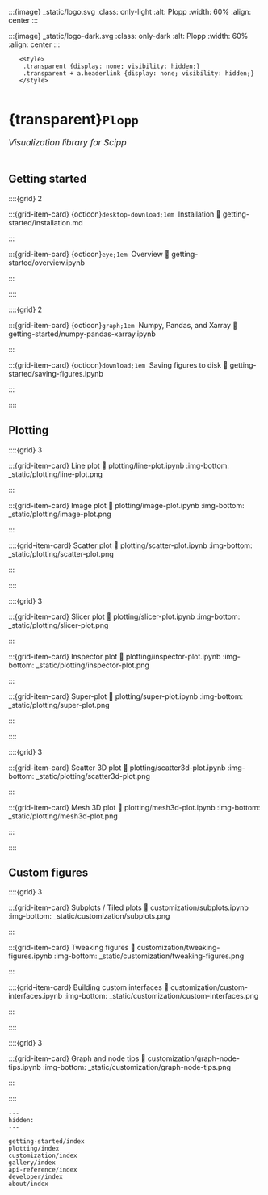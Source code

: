 :::{image} _static/logo.svg
:class: only-light
:alt: Plopp
:width: 60%
:align: center
:::

:::{image} _static/logo-dark.svg
:class: only-dark
:alt: Plopp
:width: 60%
:align: center
:::

```{raw} html
   <style>
    .transparent {display: none; visibility: hidden;}
    .transparent + a.headerlink {display: none; visibility: hidden;}
   </style>
```

```{role} transparent
```

# {transparent}`Plopp`

<span style="font-size:1.2em;font-style:italic;color:var(--pst-color-text-muted)">
  Visualization library for Scipp
  </br></br>
</span>


## Getting started

::::{grid} 2

:::{grid-item-card} {octicon}`desktop-download;1em`&nbsp; Installation
:link: getting-started/installation.md

:::

:::{grid-item-card} {octicon}`eye;1em`&nbsp; Overview
:link: getting-started/overview.ipynb

:::

::::

::::{grid} 2

:::{grid-item-card} {octicon}`graph;1em`&nbsp; Numpy, Pandas, and Xarray
:link: getting-started/numpy-pandas-xarray.ipynb

:::

:::{grid-item-card} {octicon}`download;1em`&nbsp; Saving figures to disk
:link: getting-started/saving-figures.ipynb

:::

::::

## Plotting

::::{grid} 3

:::{grid-item-card} Line plot
:link: plotting/line-plot.ipynb
:img-bottom: _static/plotting/line-plot.png

:::

:::{grid-item-card} Image plot
:link: plotting/image-plot.ipynb
:img-bottom: _static/plotting/image-plot.png

:::

::::{grid-item-card} Scatter plot
:link: plotting/scatter-plot.ipynb
:img-bottom: _static/plotting/scatter-plot.png

:::

::::

::::{grid} 3

:::{grid-item-card} Slicer plot
:link: plotting/slicer-plot.ipynb
:img-bottom: _static/plotting/slicer-plot.png

:::

:::{grid-item-card} Inspector plot
:link: plotting/inspector-plot.ipynb
:img-bottom: _static/plotting/inspector-plot.png

:::

:::{grid-item-card} Super-plot
:link: plotting/super-plot.ipynb
:img-bottom: _static/plotting/super-plot.png

:::

::::

::::{grid} 3

:::{grid-item-card} Scatter 3D plot
:link: plotting/scatter3d-plot.ipynb
:img-bottom: _static/plotting/scatter3d-plot.png

:::

:::{grid-item-card} Mesh 3D plot
:link: plotting/mesh3d-plot.ipynb
:img-bottom: _static/plotting/mesh3d-plot.png

:::

::::

## Custom figures

::::{grid} 3

:::{grid-item-card} Subplots / Tiled plots
:link: customization/subplots.ipynb
:img-bottom: _static/customization/subplots.png

:::

:::{grid-item-card} Tweaking figures
:link: customization/tweaking-figures.ipynb
:img-bottom: _static/customization/tweaking-figures.png

:::

::::{grid-item-card} Building custom interfaces
:link: customization/custom-interfaces.ipynb
:img-bottom: _static/customization/custom-interfaces.png

:::

::::

::::{grid} 3

:::{grid-item-card} Graph and node tips
:link: customization/graph-node-tips.ipynb
:img-bottom: _static/customization/graph-node-tips.png

:::

::::

```{toctree}
---
hidden:
---

getting-started/index
plotting/index
customization/index
gallery/index
api-reference/index
developer/index
about/index
```
